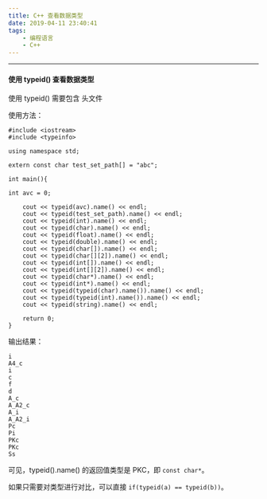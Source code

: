 ```yaml
---
title: C++ 查看数据类型
date: 2019-04-11 23:40:41
tags:
    - 编程语言
    - C++
---
```


---

#### 使用 typeid() 查看数据类型

使用 typeid() 需要包含 <typeinfo> 头文件 

使用方法：

<!--more-->

```
#include <iostream>
#include <typeinfo>

using namespace std;

extern const char test_set_path[] = "abc";

int main(){

int avc = 0;

    cout << typeid(avc).name() << endl;
    cout << typeid(test_set_path).name() << endl;
    cout << typeid(int).name() << endl;	   
    cout << typeid(char).name() << endl;
    cout << typeid(float).name() << endl;
    cout << typeid(double).name() << endl;
    cout << typeid(char[]).name() << endl;
    cout << typeid(char[][2]).name() << endl;
    cout << typeid(int[]).name() << endl;
    cout << typeid(int[][2]).name() << endl;
    cout << typeid(char*).name() << endl;
    cout << typeid(int*).name() << endl;
    cout << typeid(typeid(char).name()).name() << endl;
    cout << typeid(typeid(int).name()).name() << endl;
    cout << typeid(string).name() << endl;

    return 0;
}
```

输出结果：

```
i 
A4_c   
i          
c         
f           
d
A_c
A_A2_c
A_i
A_A2_i
Pc
Pi
PKc
PKc
Ss
```
可见，typeid().name() 的返回值类型是 PKC，即 `const char*`。

如果只需要对类型进行对比，可以直接 `if(typeid(a) == typeid(b))`。